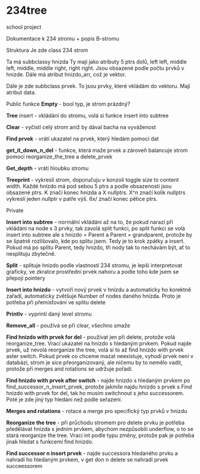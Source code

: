 # 234tree
school project

Dokumentace k 234 stromu + popis B-stromu

Struktura
Je zde class 234 strom

Ta má subbclassy hnizda
Ty mají jako atributy 5 ptrs dolů, left left, middle left, middle, middle right, right right. 
Jsou obsazené podle počtu prvků v hnizde.
Dále má atribut hnizdo_arr, což je vektor.

Dále je zde subbclass prvek.
To jsou prvky, které vkládám do vektoru. Mají atribut data.


Public funkce 
**Empty** - bool typ, je strom prázdný?

**Tree** insert - vkládání do stromu, volá si funkce insert into subtree

**Clear** - vyčistí celý strom aniž by dával bacha na vyváženost

**Find prvek** - vrátí ukazatel na prvek, který hledám pomocí dat

**get_it_down_n_del** - funkce, která maže prvek a zároveň balancuje strom pomocí reorganize_the_tree a delete_prvek

**Get_depth** - vrátí hloubku stromu

**Treeprint** - vykreslí strom, doporučuju v konzoli toggle size to content width. Každé hnízdo má pod sebou 5 ptrs a podle obsazenosti jsou obsazené ptrs. K značí konec hnizda a X nullptrs. X^n značí kolik nullptrs vykreslí jeden nullptr v patře výš. 6x/ značí konec pětice ptrs.

Private 

**Insert into subtree** - normální vkládání až na to, že pokud narazí při vkládání na node s 3 prvky, tak zavolá split funkci, po split funkci se volá insert into subtree ale s hnizdo = Parent a Parent = grandparent, protože by se špatně rozlišovalo, kde po splitu jsem. Tedy je to krok zpátky a insert. Pokud má po splitu Parent, tedy hnizdo, tři nody tak to nechávám být, ať to nesplituju zbytečně.

**Split** - splituje hnizdo podle vlastností 234 stromu, je lepší interpretovat graficky, ve zkratce prostřední prvek nahoru a podle toho kde jsem se přepojí pointery

**Insert into hnizdo** - vytvoří nový prvek v hnizdu a automaticky ho korektně zařadí, automaticky zvětšuje Number of nodes daného hnizda. Proto je potřeba při přemísťování ve splitu delete

**Printlv** - vyprintí daný level stromu

**Remove_all** - používá se při clear, všechno smaže

**Find hnizdo with prvek for del** - používat jen při delete, protože volá reorganize_tree. Vrací ukazatel na hnizdo s hledaným prvkem. Pokud najde prvek, už nevolá reorganize the tree, volá si to až find hnízdo with prvek aster switch. Pokud prvek co chceme mazat neexistuje, vyhodí prvek není v databázi, strom je sice přeorganizovaný, ale ničemu by to nemělo vadit, protože při merges and rotations se udržuje pořadí.

**Find hnizdo with prvek after switch** - najde hnizdo s hledaným prvkem po find_successor_n_insert_prvek, protože jakmile najdu hnizdo s prvek s Find hnizdo with prvek for del, tak ho musím switchnout s jeho successorem. Poté je zde jiný typ hledání než podle seřazení.

**Merges and rotations** - rotace a merge pro specifický typ prvků v hnizdu

**Reorganize the tree** - při průchodu stromem pro delete prvku je potřeba předělávat hnizda s jedním prvkem, abychom nezpůsobili underflow, o to se stará reorganize the tree. Vrací int podle typu změny, protože pak je potřeba jinak hledat s funkcemi find hnizdo.

**Find successor n insert prvek** - najde successora hledaného prvku a nahradí ho hledaným prvkem, v get don n delete se nahradí prvek succeessorem



